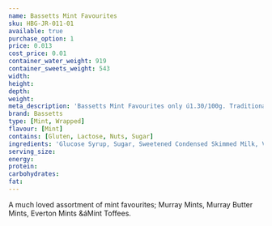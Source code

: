 ```yaml
---
name: Bassetts Mint Favourites
sku: HBG-JR-011-01
available: true
purchase_option: 1
price: 0.013
cost_price: 0.01
container_water_weight: 919
container_sweets_weight: 543
width: 
height: 
depth: 
weight: 
meta_description: 'Bassetts Mint Favourites only ú1.30/100g. Traditional sweets and more at Humbugs Confectionery Store. Specialists in satisfying your sweet tooth!'
brand: Bassetts
type: [Mint, Wrapped]
flavour: [Mint]
contains: [Gluten, Lactose, Nuts, Sugar]
ingredients: 'Glucose Syrup, Sugar, Sweetened Condensed Skimmed Milk, Vegetable Oil, Milk Fat, Salt, MolassesDried Skimmed Milk, Dried Whey, Single Cream, Emulsifier (Soya Lecithin), Acidity Regulator (E331), FlavouringsColour (Vegetable Carbon).Murray Mints: Contains: Soya. May Contain: Nuts, Milk, Sesame SeedsMurray Butter Mints: Contains: Milk, Soya, Sulphites. May Contain: Nuts, Sesame SeedsEverton Mints: Contains: Milk, Sulphites. May Contain: Nuts, Sesame Seeds, SoyaMint Toffees: Contains: Milk, Soya. May Contain: Egg'
serving_size: 
energy: 
protein: 
carbohydrates: 
fat: 
---
```

A much loved assortment of mint favourites; Murray Mints, Murray Butter Mints, Everton Mints &áMint Toffees.